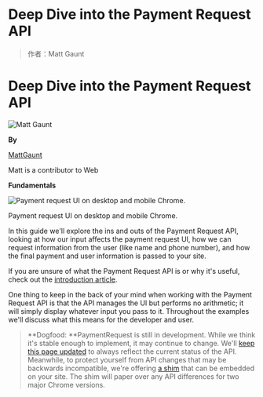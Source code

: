 # Deep Dive into the Payment Request API

> 作者：Matt Gaunt

#  Deep Dive into the Payment Request API

![](https://developers.google.com/web/images/contributors/mattgaunt.jpg?hl=zh-cn "Matt Gaunt")

**By**

[MattGaunt](../../resources/contributors/index-hl=zh-cn.html#mattgaunt)

Matt is a contributor to Web

**Fundamentals**

![](https://developers.google.com/web/fundamentals/payments/images/deep-dive/pr-top.png?hl=zh-cn "Payment request UI on desktop and mobile Chrome.")

Payment request UI on desktop and mobile Chrome.

In this guide we'll explore the ins and outs of the Payment Request API, looking at how our input affects the payment request UI, how we can request information from the user \(like name and phone number\), and how the final payment and user information is passed to your site.

If you are unsure of what the Payment Request API is or why it's useful, check out the [introduction article](index-hl=zh-cn.html).

One thing to keep in the back of your mind when working with the Payment Request API is that the API manages the UI but performs no arithmetic; it will simply display whatever input you pass to it. Throughout the examples we'll discuss what this means for the developer and user.

> **Dogfood: **PaymentRequest is still in development. While we think it's stable enough to implement, it may continue to change. We'll [keep this page updated](https://developers.google.com/web/updates/2017/01/payment-request-updates?hl=zh-cn) to always reflect the current status of the API. Meanwhile, to protect yourself from API changes that may be backwards incompatible, we're offering [a shim](#paymentrequest_shim) that can be embedded on your site. The shim will paper over any API differences for two major Chrome versions.




